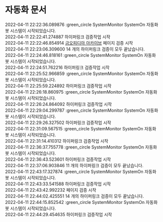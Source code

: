# 자동화 문서


2022-04-11 22:22:36.089876 :green_circle SystemMonitor SystemOn 자동화봇 시스템이 시작되었습니다.  
2022-04-11 22:22:41.274887 하이퍼링크 검증작업 시작  
2022-04-11 22:22:46.854914 [금오피디아 아카이브](https://github.com/Htmla69/Kumoh_In7) 페이지 검증 시작  
2022-04-11 22:23:06.309600 14 개의 하이퍼링크 검증이 모두 끝났습니다.  
2022-04-11 22:24:46.818161 :green_circle SystemMonitor SystemOn 자동화봇 시스템이 시작되었습니다.  
2022-04-11 22:24:51.762216 하이퍼링크 검증작업 시작  
2022-04-11 22:25:52.966859 :green_circle SystemMonitor SystemOn 자동화봇 시스템이 시작되었습니다.  
2022-04-11 22:25:59.224892 하이퍼링크 검증작업 시작  
2022-04-11 22:26:18.860975 :green_circle SystemMonitor SystemOn 자동화봇 시스템이 시작되었습니다.  
2022-04-11 22:26:24.864092 하이퍼링크 검증작업 시작  
2022-04-11 22:29:04.299787 :green_circle SystemMonitor SystemOn 자동화봇 시스템이 시작되었습니다.  
2022-04-11 22:29:26.327502 하이퍼링크 검증작업 시작  
2022-04-11 22:31:09.567515 :green_circle SystemMonitor SystemOn 자동화봇 시스템이 시작되었습니다.  
2022-04-11 22:31:14.410312 하이퍼링크 검증작업 시작  
2022-04-11 22:36:37.755778 :green_circle SystemMonitor SystemOn 자동화봇 시스템이 시작되었습니다.  
2022-04-11 22:36:43.523601 하이퍼링크 검증작업 시작  
2022-04-11 22:37:06.903846 11 개의 하이퍼링크 검증이 모두 끝났습니다.  
2022-04-11 22:43:17.327874 :green_circle SystemMonitor SystemOn 자동화봇 시스템이 시작되었습니다.  
2022-04-11 22:43:33.541588 하이퍼링크 검증작업 시작  
2022-04-11 22:43:42.992232 [](https://github.com/Htmla69/Kumoh_In7) 페이지 검증 시작  
2022-04-11 22:44:02.425551 14 개의 하이퍼링크 검증이 모두 끝났습니다.  
2022-04-11 22:44:15.852542 :green_circle SystemMonitor SystemOn 자동화봇 시스템이 시작되었습니다.  
2022-04-11 22:44:29.454635 하이퍼링크 검증작업 시작  
